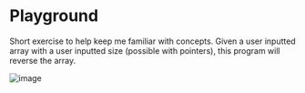 # Playground
Short exercise to help keep me familiar with concepts.
Given a user inputted array with a user inputted size (possible with pointers), this program will reverse the array.

![image](https://user-images.githubusercontent.com/95724102/210049142-02431205-99b3-4350-be5a-1f409de8820e.png)
